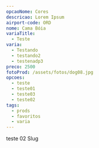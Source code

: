```yaml
---
opcaoNome: Cores
descricao: Lorem Ipsum
airport-code: ORD
nome: Cama Bóia
variaTitle:
  - Teste
varia:
  - Testando
  - testando2
  - testenadp3
preco: 2500
fotoProd: /assets/fotos/dog08.jpg
opcoes:
  - teste
  - teste01
  - teste03
  - teste02
tags:
  - prods
  - favoritos
  - varia
---
```


teste 02 Slug
